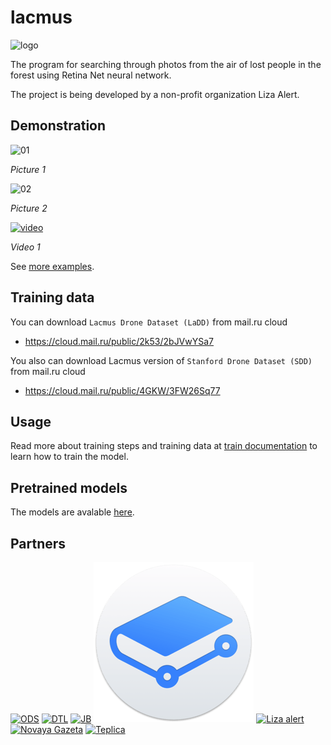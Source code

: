 # lacmus

![logo](docs/imgs/lacmus-logo.png)

The program for searching through photos from the air of lost people in the forest using Retina Net neural network.

The project is being developed by a non-profit organization Liza Alert.

## Demonstration

![01](docs/imgs/examples/02.png)

*Picture 1*

![02](docs/imgs/examples/08.png)

*Picture 2*

[![video](http://img.youtube.com/vi/9pVtPM4bzww/0.jpg)](http://www.youtube.com/watch?v=9pVtPM4bzww)

*Video 1*

See [more examples](docs/work-demo.md).

## Training data

You can download `Lacmus Drone Dataset (LaDD)` from mail.ru cloud

- https://cloud.mail.ru/public/2k53/2bJVwYSa7

You also can download Lacmus version of `Stanford Drone Dataset (SDD)` from mail.ru cloud

- https://cloud.mail.ru/public/4GKW/3FW26Sq77


## Usage

Read more about training steps and training data at [train documentation](docs/train-usage.md) to learn how to train the model.

## Pretrained models

The models are avalable [here](https://github.com/lizaalert/lacmus/releases/tag/0.1.1).

## Partners

[![ODS][logoODS]](https://ods.ai)    [![DTL][logoDTL]](http://immersiya.com/about)   [![JB][logoJB]](https://www.jetbrains.com/)   [![GitBook][logoGitBook]](https://www.gitbook.com/)
								[![Liza alert][logoLA]](https://lizaalert.org/)    [![Novaya Gazeta][logoNovayaGazeta]](https://novayagazeta.ru/)    [![Teplica][logoTeplica]](https://te-st.ru/)

[logoDTL]: docs/imgs/partners/dtl-logo-200px.png "DTL"

[logoODS]: docs/imgs/partners/ods-logo-200px.png "ODS"

[logoLA]: docs/imgs/partners/lizaalert-logo-128px.png "Liza alert"

[logoNovayaGazeta]: docs/imgs/partners/novaya-gazeta-logo-128px.png "Novaya Gazeta"

[logoTeplica]: docs/imgs/partners/teplica-logo-128px.png "Teplica"

[logoJB]: docs/imgs/partners/jetbrains_logo_200px.png "JetBrains"

[logoGitBook]: docs/imgs/partners/gitbook-logo-200px.png "JetBrains"
